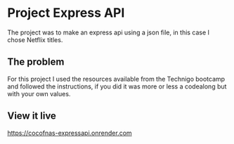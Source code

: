 # Project Express API

The project was to make an express api using a json file, in this case I chose Netflix titles.

## The problem

For this project I used the resources available from the Technigo bootcamp and followed the instructions, if you did it was more or less a codealong but with your own values.

## View it live

https://cocofnas-expressapi.onrender.com
